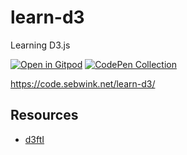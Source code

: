 # learn-d3
Learning D3.js

[![Open in Gitpod](https://gitpod.io/button/open-in-gitpod.svg)](https://gitpod.io/#https://github.com/sebwink/learn-d3)
[![CodePen Collection](https://img.shields.io/badge/Codepen-000000?style=for-the-badge&logo=codepen&logoColor=white)](https://codepen.io/collection/jbzOEw)

https://code.sebwink.net/learn-d3/

## Resources

* [d3ftI](https://www.oreilly.com/library/view/d3-for-the/9781492046783/)
